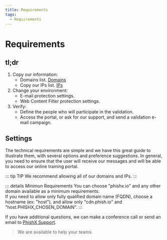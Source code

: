 ```yaml
---
title: Requirements
tags:
  - Requirements
---
```

# Requirements

## tl;dr

1. Copy our information:
   * Domains list. [Domains](/en/guide/requirements/domains)
   * Copy our IPs list. [IPs](/en/guide/requirements/ips)
2. Change your environment:
   * E-mail protection settings.
   * Web Content Filter protection settings.
3. Verify:
   * Define the people who will participate in the validation.
   * Access the portal, or ask for our support, and send a validation e-mail campaign.

## Settings

The technical requirements are simple and we have this great guide to illustrate them, with several options and preference suggestions.
In general, you need to ensure that the user will receive our messages and will be able to access our online training portal.

::: tip TIP
We recommend allowing all of our domains and IPs.
:::

::: details Minimun Requirements
You can choose "phishx.io" and any other domain available as a minimum requirements.
<br>
If you need to allow only fully qualified domain name (FQDN), choose a hostname (ex: "host"), and allow only "cdn.phish.io" and "host.PHISHX_CHOSEN_DOMAIN".
:::

If you have additional questions, we can make a conference call or send an email to [PhishX Support](mailto:support@phishx.io).

> We are available to help your teams.




